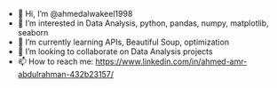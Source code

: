 - 👋 Hi, I’m @ahmedalwakeel1998
- 👀 I’m interested in Data Analysis, python, pandas, numpy, matplotlib, seaborn
- 🌱 I’m currently learning APIs, Beautiful Soup, optimization
- 💞️ I’m looking to collaborate on Data Analysis projects
- 📫 How to reach me: https://www.linkedin.com/in/ahmed-amr-abdulrahman-432b23157/

<!---
ahmedalwakeel1998/ahmedalwakeel1998 is a ✨ special ✨ repository because its `README.md` (this file) appears on your GitHub profile.
You can click the Preview link to take a look at your changes.
--->
